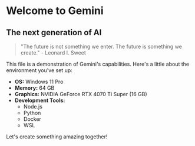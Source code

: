 # Welcome to Gemini

## The next generation of AI

> "The future is not something we enter. The future is something we create." - Leonard I. Sweet

This file is a demonstration of Gemini's capabilities. Here's a little about the environment you've set up:

* **OS:** Windows 11 Pro
* **Memory:** 64 GB
* **Graphics:** NVIDIA GeForce RTX 4070 Ti Super (16 GB)
* **Development Tools:**
  * Node.js
  * Python
  * Docker
  * WSL

Let's create something amazing together!
